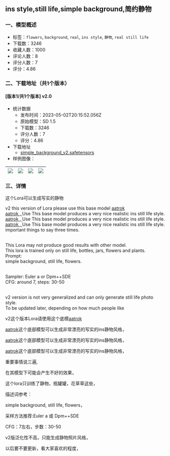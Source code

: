 ## ins style,still life,simple background,简约静物
### 一、模型概述

- 标签：`flowers`, `background`, `real`, `ins style`, `静物`, `real still life`
- 下载数：3246
- 收藏人数：1000
- 评论人数：8
- 评分人数：7
- 评分：4.86

### 二、下载地址（共1个版本）

#### [版本1/共1个版本] v2.0

- 统计数据
  - 发布时间：2023-05-02T20:15:52.056Z
  - 原始模型：SD 1.5
  - 下载数：3246
  - 评分人数：7
  - 评分：4.86
- 下载地址
  - [simple_background_v2.safetensors](https://civitai.com/api/download/models/60804)
- 样例图像：

| <img src="https://image.civitai.com/xG1nkqKTMzGDvpLrqFT7WA/6a07211f-42b7-46cb-b344-bfddc63cd62f/width=450/665580.jpeg" /> | <img src="https://image.civitai.com/xG1nkqKTMzGDvpLrqFT7WA/af7b3906-8464-4b8a-a5f8-dc2afbb24653/width=450/665579.jpeg" /> | <img src="https://image.civitai.com/xG1nkqKTMzGDvpLrqFT7WA/8cdd2b6a-e9ce-41a3-910c-939b49763b27/width=450/665576.jpeg" /> | <img src="https://image.civitai.com/xG1nkqKTMzGDvpLrqFT7WA/2fdd2c6c-4447-43c3-9b97-bd31cd05cbf2/width=450/665581.jpeg" /> |
| ---- | ---- | ---- | ---- |


### 三、详情
<p>这个Lora可以生成写实的静物</p><p>v2 this version of Lora please use this base model <a target="_blank" rel="ugc" href="https://civitai.com/models/16401">aatrok</a><br /><a target="_blank" rel="ugc" href="https://civitai.com/models/16401">aatrok , </a>Use This base model produces a very nice realistic ins still life style.<br /><a target="_blank" rel="ugc" href="https://civitai.com/models/16401">aatrok , </a>Use This base model produces a very nice realistic ins still life style.<br /><a target="_blank" rel="ugc" href="https://civitai.com/models/16401">aatrok , </a>Use This base model produces a very nice realistic ins still life style.<br />important things to say three times.</p><p><br />This Lora may not produce good results with other model.<br />This lora is trained only on still life, bottles, jars, flowers and plants.<br />Prompt:<br />simple background, still life, flowers.</p><p><br />Sampler: Euler a or Dpm++SDE<br />CFG: around 7, steps: 30-50</p><p><br />v2 version is not very generalized and can only generate still life photo style.<br />To be updated later, depending on how much people like</p><p>v2这个版本Lora请使用这个底模<a target="_blank" rel="ugc" href="https://civitai.com/models/16401 _">aatrok</a></p><p><a target="_blank" rel="ugc" href="https://civitai.com/models/16401">aatrok</a>这个底部模型可以生成非常漂亮的写实的ins静物风格，</p><p><a target="_blank" rel="ugc" href="https://civitai.com/models/16401">aatrok</a>这个底部模型可以生成非常漂亮的写实的ins静物风格，</p><p><a target="_blank" rel="ugc" href="https://civitai.com/models/16401">aatrok</a>这个底部模型可以生成非常漂亮的写实的ins静物风格，</p><p>重要事情说三遍,</p><p>在其模型下可能会产生不好的效果，</p><p>这个lora只训练了静物，瓶罐罐，花草草这些，</p><p>描述词参考：</p><p>simple background, still life, flowers，</p><p>采样方法推荐:Euler a 或 Dpm++SDE</p><p>CFG：7左右，步数：30-50</p><p>v2版泛化性不高，只能生成静物照片风格，</p><p>以后要不要更新，看大家喜欢的程度，</p>